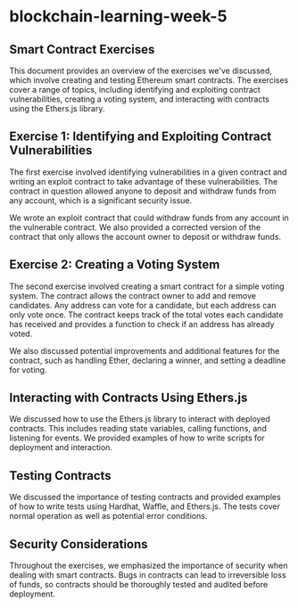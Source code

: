 # blockchain-learning-week-5

## Smart Contract Exercises

This document provides an overview of the exercises we've discussed, which involve creating and testing Ethereum smart contracts. The exercises cover a range of topics, including identifying and exploiting contract vulnerabilities, creating a voting system, and interacting with contracts using the Ethers.js library.

## Exercise 1: Identifying and Exploiting Contract Vulnerabilities

The first exercise involved identifying vulnerabilities in a given contract and writing an exploit contract to take advantage of these vulnerabilities. The contract in question allowed anyone to deposit and withdraw funds from any account, which is a significant security issue.

We wrote an exploit contract that could withdraw funds from any account in the vulnerable contract. We also provided a corrected version of the contract that only allows the account owner to deposit or withdraw funds.

## Exercise 2: Creating a Voting System

The second exercise involved creating a smart contract for a simple voting system. The contract allows the contract owner to add and remove candidates. Any address can vote for a candidate, but each address can only vote once. The contract keeps track of the total votes each candidate has received and provides a function to check if an address has already voted.

We also discussed potential improvements and additional features for the contract, such as handling Ether, declaring a winner, and setting a deadline for voting.

## Interacting with Contracts Using Ethers.js

We discussed how to use the Ethers.js library to interact with deployed contracts. This includes reading state variables, calling functions, and listening for events. We provided examples of how to write scripts for deployment and interaction.

## Testing Contracts

We discussed the importance of testing contracts and provided examples of how to write tests using Hardhat, Waffle, and Ethers.js. The tests cover normal operation as well as potential error conditions.

## Security Considerations

Throughout the exercises, we emphasized the importance of security when dealing with smart contracts. Bugs in contracts can lead to irreversible loss of funds, so contracts should be thoroughly tested and audited before deployment.
